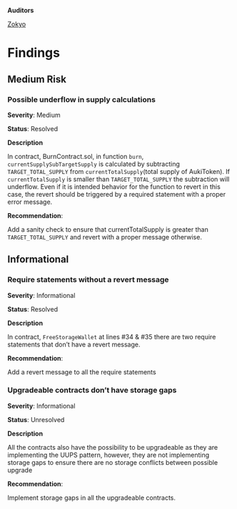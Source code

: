 **Auditors**

[Zokyo](https://x.com/zokyo_io)

# Findings

## Medium Risk

### Possible underflow in supply calculations

**Severity**: Medium

**Status**: Resolved

**Description**

In contract, BurnContract.sol, in function `burn`, `currentSupplySubTargetSupply` is calculated by subtracting `TARGET_TOTAL_SUPPLY` from `currentTotalSupply`(total supply of AukiToken). If `currentTotalSupply` is smaller than `TARGET_TOTAL_SUPPLY` the subtraction will underflow. Even if it is intended behavior for the function to revert in this case, the revert should be triggered by a required statement with a proper error message.

**Recommendation**: 

Add a sanity check to ensure that currentTotalSupply is greater than `TARGET_TOTAL_SUPPLY` and revert with a proper message otherwise.


## Informational

### Require statements without a revert message

**Severity**: Informational

**Status**: Resolved

**Description**

In contract, `FreeStorageWallet` at lines #34 & #35 there are two require statements that don’t have a revert message.

**Recommendation**: 

Add a revert message to all the require statements

### Upgradeable contracts don’t have storage gaps

**Severity**: Informational

**Status**: Unresolved

**Description**

All the contracts also have the possibility to be upgradeable as they are implementing the UUPS pattern, however, they are not implementing storage gaps to ensure there are no storage conflicts between possible upgrade

**Recommendation**: 

Implement storage gaps in all the upgradeable contracts.

